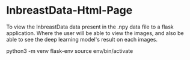 # InbreastData-Html-Page
To view the InbreastData data present in the .npy data file to a flask application. Where the user will be able to view the images, and also be able to see the deep learning model's result on each images.

python3 -m venv flask-env
source env/bin/activate      